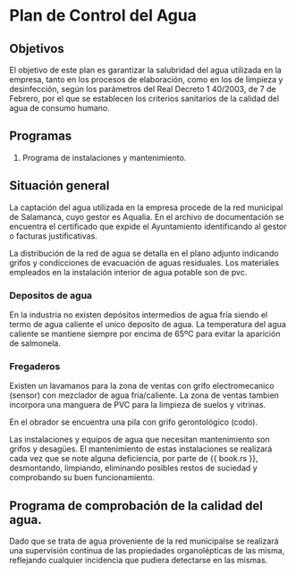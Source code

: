 # Plan de Control del Agua

## Objetivos
El objetivo de este plan es garantizar la salubridad del agua utilizada en la empresa, tanto en los procesos de elaboración, como en los de limpieza y desinfección, según los parámetros del Real Decreto 1 40/2003, de 7 de Febrero, por el que se
establecen los criterios sanitarios de la calidad del agua de consumo humano.

## Programas
1. Programa de instalaciones y mantenimiento.

## Situación general
La captación del agua utilizada en la empresa procede de la red municipal de Salamanca, cuyo gestor es Aqualia.
En el archivo de documentación se encuentra el certificado que expide el Ayuntamiento identificando al gestor o facturas justificativas.

La distribución de la red de agua se detalla en el plano adjunto indicando grifos y condicciones de evacuación
de aguas residuales. Los materiales empleados en la instalación interior de agua potable son de pvc.

### Depositos de agua
En la industria no existen depósitos intermedios de agua fría siendo el termo de agua caliente el unico deposito de agua. La temperatura del agua caliente se mantiene siempre por encima de 65ºC para evitar la aparición de salmonela.

### Fregaderos
Existen un lavamanos para la zona de ventas con grifo electromecanico (sensor) con mezclador de agua fria/caliente. La zona de ventas tambien incorpora una manguera de PVC para la limpieza de suelos y vitrinas.
 
En el obrador se encuentra una pila con grifo gerontológico (codo). 
 
Las instalaciones y equipos de agua que necesitan mantenimiento son grifos y desagües. El mantenimiento de estas instalaciones se realizará cada vez que se note alguna deficiencia, por parte de {{ book.rs }}, desmontando, limpiando, eliminando posibles restos de suciedad y comprobando su buen funcionamiento.

## Programa de comprobación de la calidad del agua.
Dado que se trata de agua proveniente de la red municipalse se realizará una supervisión continua de las propiedades organolépticas de las misma, reflejando cualquier incidencia que pudiera detectarse en las mismas.